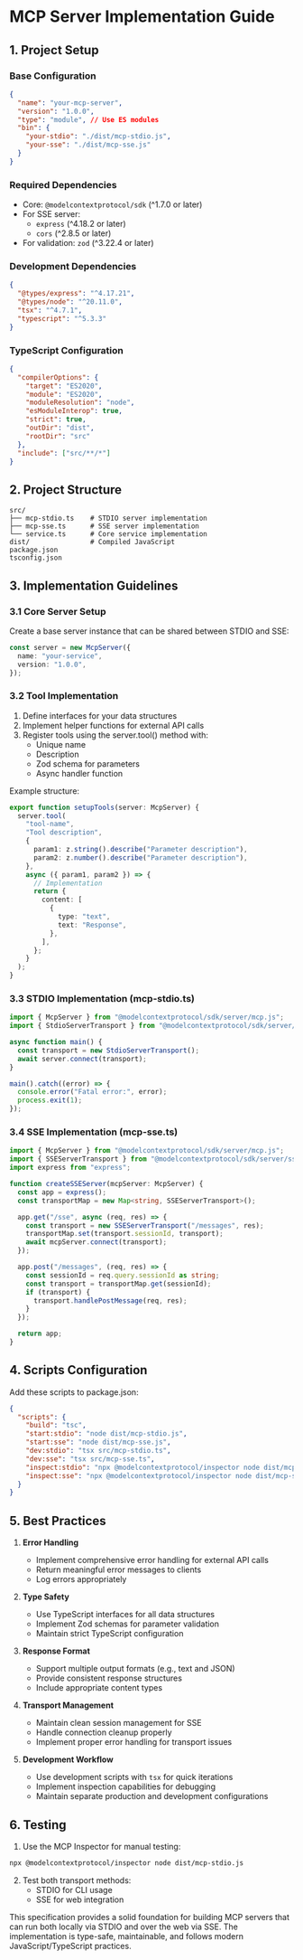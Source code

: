 # MCP Server Implementation Guide

## 1. Project Setup

### Base Configuration

```json
{
  "name": "your-mcp-server",
  "version": "1.0.0",
  "type": "module", // Use ES modules
  "bin": {
    "your-stdio": "./dist/mcp-stdio.js",
    "your-sse": "./dist/mcp-sse.js"
  }
}
```

### Required Dependencies

- Core: `@modelcontextprotocol/sdk` (^1.7.0 or later)
- For SSE server:
  - `express` (^4.18.2 or later)
  - `cors` (^2.8.5 or later)
- For validation: `zod` (^3.22.4 or later)

### Development Dependencies

```json
{
  "@types/express": "^4.17.21",
  "@types/node": "^20.11.0",
  "tsx": "^4.7.1",
  "typescript": "^5.3.3"
}
```

### TypeScript Configuration

```json
{
  "compilerOptions": {
    "target": "ES2020",
    "module": "ES2020",
    "moduleResolution": "node",
    "esModuleInterop": true,
    "strict": true,
    "outDir": "dist",
    "rootDir": "src"
  },
  "include": ["src/**/*"]
}
```

## 2. Project Structure

```
src/
├── mcp-stdio.ts    # STDIO server implementation
├── mcp-sse.ts      # SSE server implementation
└── service.ts      # Core service implementation
dist/               # Compiled JavaScript
package.json
tsconfig.json
```

## 3. Implementation Guidelines

### 3.1 Core Server Setup

Create a base server instance that can be shared between STDIO and SSE:

```typescript
const server = new McpServer({
  name: "your-service",
  version: "1.0.0",
});
```

### 3.2 Tool Implementation

1. Define interfaces for your data structures
2. Implement helper functions for external API calls
3. Register tools using the server.tool() method with:
   - Unique name
   - Description
   - Zod schema for parameters
   - Async handler function

Example structure:

```typescript
export function setupTools(server: McpServer) {
  server.tool(
    "tool-name",
    "Tool description",
    {
      param1: z.string().describe("Parameter description"),
      param2: z.number().describe("Parameter description"),
    },
    async ({ param1, param2 }) => {
      // Implementation
      return {
        content: [
          {
            type: "text",
            text: "Response",
          },
        ],
      };
    }
  );
}
```

### 3.3 STDIO Implementation (mcp-stdio.ts)

```typescript
import { McpServer } from "@modelcontextprotocol/sdk/server/mcp.js";
import { StdioServerTransport } from "@modelcontextprotocol/sdk/server/stdio.js";

async function main() {
  const transport = new StdioServerTransport();
  await server.connect(transport);
}

main().catch((error) => {
  console.error("Fatal error:", error);
  process.exit(1);
});
```

### 3.4 SSE Implementation (mcp-sse.ts)

```typescript
import { McpServer } from "@modelcontextprotocol/sdk/server/mcp.js";
import { SSEServerTransport } from "@modelcontextprotocol/sdk/server/sse.js";
import express from "express";

function createSSEServer(mcpServer: McpServer) {
  const app = express();
  const transportMap = new Map<string, SSEServerTransport>();

  app.get("/sse", async (req, res) => {
    const transport = new SSEServerTransport("/messages", res);
    transportMap.set(transport.sessionId, transport);
    await mcpServer.connect(transport);
  });

  app.post("/messages", (req, res) => {
    const sessionId = req.query.sessionId as string;
    const transport = transportMap.get(sessionId);
    if (transport) {
      transport.handlePostMessage(req, res);
    }
  });

  return app;
}
```

## 4. Scripts Configuration

Add these scripts to package.json:

```json
{
  "scripts": {
    "build": "tsc",
    "start:stdio": "node dist/mcp-stdio.js",
    "start:sse": "node dist/mcp-sse.js",
    "dev:stdio": "tsx src/mcp-stdio.ts",
    "dev:sse": "tsx src/mcp-sse.ts",
    "inspect:stdio": "npx @modelcontextprotocol/inspector node dist/mcp-stdio.js",
    "inspect:sse": "npx @modelcontextprotocol/inspector node dist/mcp-sse.js"
  }
}
```

## 5. Best Practices

1. **Error Handling**

   - Implement comprehensive error handling for external API calls
   - Return meaningful error messages to clients
   - Log errors appropriately

2. **Type Safety**

   - Use TypeScript interfaces for all data structures
   - Implement Zod schemas for parameter validation
   - Maintain strict TypeScript configuration

3. **Response Format**

   - Support multiple output formats (e.g., text and JSON)
   - Provide consistent response structures
   - Include appropriate content types

4. **Transport Management**

   - Maintain clean session management for SSE
   - Handle connection cleanup properly
   - Implement proper error handling for transport issues

5. **Development Workflow**
   - Use development scripts with `tsx` for quick iterations
   - Implement inspection capabilities for debugging
   - Maintain separate production and development configurations

## 6. Testing

1. Use the MCP Inspector for manual testing:

```bash
npx @modelcontextprotocol/inspector node dist/mcp-stdio.js
```

2. Test both transport methods:
   - STDIO for CLI usage
   - SSE for web integration

This specification provides a solid foundation for building MCP servers that can run both locally via STDIO and over the web via SSE. The implementation is type-safe, maintainable, and follows modern JavaScript/TypeScript practices.
